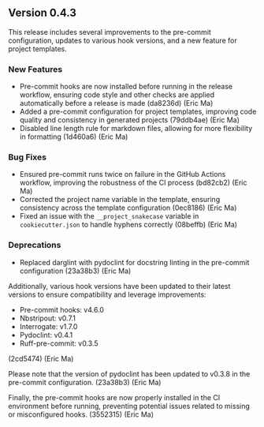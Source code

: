 ## Version 0.4.3

This release includes several improvements to the pre-commit configuration, updates to various hook versions, and a new feature for project templates.

### New Features

- Pre-commit hooks are now installed before running in the release workflow, ensuring code style and other checks are applied automatically before a release is made (da8236d) (Eric Ma)
- Added a pre-commit configuration for project templates, improving code quality and consistency in generated projects (79ddb4ae) (Eric Ma)
- Disabled line length rule for markdown files, allowing for more flexibility in formatting (1d460a6) (Eric Ma)

### Bug Fixes

- Ensured pre-commit runs twice on failure in the GitHub Actions workflow, improving the robustness of the CI process (bd82cb2) (Eric Ma)
- Corrected the project name variable in the template, ensuring consistency across the template configuration (0ec8186) (Eric Ma)
- Fixed an issue with the `__project_snakecase` variable in `cookiecutter.json` to handle hyphens correctly (08beffb) (Eric Ma)

### Deprecations

- Replaced darglint with pydoclint for docstring linting in the pre-commit configuration (23a38b3) (Eric Ma)

Additionally, various hook versions have been updated to their latest versions to ensure compatibility and leverage improvements:

- Pre-commit hooks: v4.6.0
- Nbstripout: v0.7.1
- Interrogate: v1.7.0
- Pydoclint: v0.4.1
- Ruff-pre-commit: v0.3.5

(2cd5474) (Eric Ma)

Please note that the version of pydoclint has been updated to v0.3.8 in the pre-commit configuration. (23a38b3) (Eric Ma)

Finally, the pre-commit hooks are now properly installed in the CI environment before running, preventing potential issues related to missing or misconfigured hooks. (3552315) (Eric Ma)
